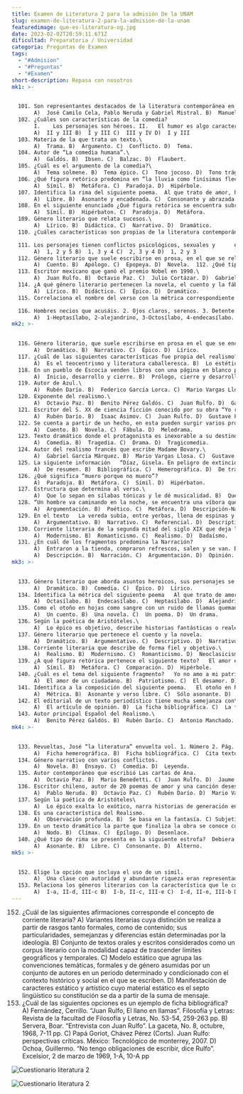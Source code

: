 ```yaml
---
title: Examen de Literatura 2 para la admisión De la UNAM
slug: examen-de-literatura-2-para-la-admision-de-la-unam
featuredimage: que-es-literatura-og.jpg
date: 2023-02-02T20:59:11.671Z
dificultad: Preparatoria / Universidad
categoria: Preguntas de Examen
tags:
  - "#Admision"
  - "#Preguntas"
  - "#Examen"
short-description: R﻿epasa con nosotros
mk1: >-
  

  101. Son representantes destacados de la literatura contemporánea en México.\
       A)  José Camilo Cela, Pablo Neruda y Gabriel Mistral. B)  Manuel Nájera, Salvador Díaz Mirón y Amado Nervo. C)  Fernando del Paso, Agustín Yáñez e Isabel Allende. D)  Carlos Fuentes, Elena Poniatowska y José Agustín. 
  102. ¿Cuáles son características de la comedia? 
       I.    Los personajes son héroes. II.   El humor es algo característico. III.  Emplea un lenguaje simple. IV.  Los personajes pertenecen a la nobleza. 
       A)  II y III B)  I y III C)  III y IV D)  I y III  
  103. Materia de la que trata un texto.\
       A)  Trama. B)  Argumento. C)  Conflicto. D)  Tema.  
  104. Autor de “La comedia humana”.\
       A)  Galdós. B)  Ibsen. C)  Balzac. D)  Flaubert.  
  105. ¿Cuál es el argumento de la comedia?\
       A)  Tema solmene. B)  Tema épico. C)  Tono jocoso. D)  Tono trágico. 
  106. ¿Qué figura retórica predomina en “la lluvia como finísimas flechas afiladas, caía chorreando la vidriera”? 
       A)  Símil. B)  Metáfora. C)  Paradoja. D)  Hipérbole. 
  107. Identifica la rima del siguiente poema.  Al que trato de amor, hallo diamante y soy diamante al que de amor me trata triunfante quiero ver al que me mata y mato al que me quiere ver triunfante.\
       A)  Libre. B)  Asonante y encadenada. C)  Consonante y abrazada. D)  Pareada.  
  108. En el siguiente enunciado ¿Qué figura retórica se encuentra subrayada?   La amistad es una lluvia de flores.\
       A)  Símil. B)  Hipérbaton. C)  Paradoja. D)  Metáfora.  
  109. Género literario que relata sucesos.\
       A)  Lírico. B)  Didáctico. C)  Narrativo. D)  Dramático.  
  110. ¿Cuáles características son propias de la literatura contemporánea? 

  111. Los personajes tienen conflictos psicológicos, sexuales y      emocionales. 2. Son ejemplos de ésta la feria, rayuela y pedro páramo. 3. Describe mezclando elementos reales con fantasía. 4. Esta generación literaria es exclusivamente española. 5. Se opone a la crudeza del naturalismo.
       A)  1, 2 y 5 B)  1, 3 y 4 C)  2, 3 y 4 D)  1, 2 y 3  
  112. Género literario que suele escribirse en prosa, en el que se relata una serie de sucesos. 
       A)  Cuento. B)  Apólogo. C)  Epopeya. D)  Novela.  112. ¿Qué tipo de rima tiene la siguiente estrofa?  Hermana Marica, mañana que es fiesta, no irás tú a la amiga, ni yo iré a la escuela. (Góngora)  A)  Consonante. B)  Asonante. C)  Libre. D)  Abrazada.  
  113. Escritor mexicano que ganó el premio Nobel en 1990.\
       A)  Juan Rulfo. B)  Octavio Paz. C)  Julio Cortázar. D)  Gabriel García Márquez.  
  114. ¿A qué género literario pertenecen la novela, el cuento y la fábula? 
       A)  Lírico. B)  Didáctico. C)  Épico. D)  Dramático. 
  115. Correlaciona el nombre del verso con la métrica correspondiente 

  116. Hombres necios que acusáis. 2. Ojos claros, serenos. 3. Detente sombra de mi buen esquivo. 4. Ingenua como agua, diáfana como el día.\
       A)  1-Heptasílabo, 2-alejandrino, 3-Octosílabo, 4-endecasílabo. B)  1-Octosílabo, 2-heptasílabo, 3-endecasílabo, 4-alejandrino. C)  1-Endecasílabo, 2-heptasílabo, 3-octosílabo, 4-alejandrino. D)  1-Alejandrino, 2-octosílabo, 3-heptasílabo, 4-endecasílabo.
mk2: >-
  

  116. Género literario, que suele escribirse en prosa en el que se encuentran principalmente acciones.\
       A)  Dramático. B)  Narrativo. C)  Épico. D)  Lírico.  
  117. ¿Cuál de las siguientes características fue propia del realismo? 
       A)  Es el teocentrismo y literatura caballeresca. B)  Lo estético, bello y musical. C)  El escritor pone freno a la fantasía y a la imaginación para ser un fiel        testigo de la vida cotidiana. D)  La aplicación del método científico.  
  118. En un pueblo de Escocia venden libros con una página en blanco perdida en algún lugar del volumen. Si un lector desemboca en esa página al dar las tres de la tarde, muere.  En este cuento se puede identificar con claridad y en hora lógico las 3 partes de una secuencia narrativa. 
       A)  Inicio, desarrollo y cierre. B)  Prólogo, cierre y desarrollo. C)  Justificación, desarrollo y clímax. D)  Inicio, justificación y clímax.   
  119. Autor de Azul.\
       A)  Rubén Darío. B)  Federico García Lorca. C)  Mario Vargas Llosa. D)  Julio Cortázar.
  120. Exponente del realismo.\
       A)  Octavio Paz. B)  Benito Pérez Galdós. C)  Juan Rulfo. D)  Gabriel García Márquez. 
  121. Escritor del S. XX de ciencia ficción conocido por su obra “Yo robot”.
       A)  Rubén Darío. B)  Isaac Asimov. C)  Juan Rulfo. D)  Gustave Flaubert.  
  122. Se cuenta a partir de un hecho, en esta pueden surgir varios problemas sin alterar a los personajes.\
       A)  Cuento. B)  Novela. C)  Fábula. D)  Melodrama. 
  123. Texto dramático donde el protagonista es inexorable a su destino. 
       A)  Comedia. B)  Tragedia. C)  Drama. D)  Tragicomedia.  
  124. Autor del realismo francés que escribe Madame Bovary.\
       A)  Gabriel García Márquez. B)  Mario Vargas Llosa. C)  Gustave Flaubert. D)  Julio Cortázar.
  125. La siguiente información   “Díaz, Gisela. En peligro de extinción las seis especies de felinos mexicanos. Gaceta UNAM (11-IX-200 p. 9-10) Sin duda alguna, en el presente el hombre es el principal depredador de los animales y responsable de su destrucción; él comercia con sus pieles y carnes, él destruye su hábitat, él contamina sus fuentes de alimentos y violenta las normas que existen para su protección”.  corresponde a una ficha\
       A)  De resumen. B)  Bibliográfica. C)  Hemerográfica. D)  De trabajo.  
  126. ¿Qué significa “muero porque no muero”? 
       A)  Paradoja. B)  Metáfora. C)  Símil. D)  Hipérbaton. 
  127. Estructura que determina al verso.\
       A)  Que lo sepan en sílabas tónicas y le dé musicalidad. B)  Que contenga pocas sílabas. C)  Que se escriba con ritmo y rima. D)  Que tenga rima y pocas sílabas.  
  128. “Un hombre va caminando en la noche, se encuentra una víbora que se le enreda en las piernas, la víbora con ojos como diamante”  ¿Qué tipo de texto es? 
       A)  Argumentación. B)  Poético. C)  Metáfora. D)  Descripción-Narración.  
  129. En el texto   La vereda subía, entre yerbas, llena de espinas y de malas mujeres. Parecía un camino de hormigas de tan angosto.  La forma del discurso es 
       A)  Argumentativo. B)  Narrativo. C)  Referencial. D)  Descriptiva.  
  130. Corriente literaria de la segunda mitad del siglo XIX que deja la fantasía y usa el leguaje objetivo.\
       A)  Modernismo. B)  Romanticismo. C)  Realismo. D)  Dadaísmo. 
  131. ¿En cuál de los fragmentos predomina la Narración? 
       A)  Entraron a la tienda, compraron refrescos, salen y se van. B)  Una hermosa mujer de ojos azules, cabello rubio y piel blanca. C)  Hasta el momento se conoce que el animal más grande del mundo es la        ballena azul. D)  Laura es ciega, es por eso que su mamá le lee todas las noches.  132. ¿Cuál es la forma de discurso que predomina en el siguiente texto?   La última noche que vi a la bruja fue antes de que fueran las 2 de la mañana, me fui a acostar y vi el reloj. 
       A)  Descripción. B)  Narración. C)  Argumentación. D)  Opinión.
mk3: >-
  

  133. Género literario que aborda asuntos heroicos, sus personajes se inspiran en figuras históricas.\
       A)  Dramático. B)  Comedia. C)  Épico. D)  Lírico.  
  134. Identifica la métrica del siguiente poema   Al que trato de amor, hallo diamante y soy diamante, al que de amor me trata, triunfante quiero ver al que me mata y mato al que me quiera ver triunfante. 
       A)  Octasílabo. B)  Endecasílabo. C)  Heptasílabo. D)  Alejandrino.  
  135. Como el otoño en hojas como sangre con un ruido de llamas quemando el cielo.                                                                                          Pablo Neruda Lo anterior representa\
       A)  Un cuento. B)  Una novela. C)  Un poema. D)  Un drama.  
  136. Según la poética de Aristóteles.\
       A)  Lo épico es objetivo, describe historias fantásticas o reales de dioses y        hombres. Lo lírico es subjetivo, expresa emociones y sentimiento y o        dramático se puede representar. B)  Lo épico es subjetivo, describe historias fantásticas o reales de dioses y        hombres. Lo lírico es objetivo, expresa emociones y sentimiento y o        dramático se puede representar. C)  Lo épico es narrativo, y lo lírico dramático. D)  Lo épico es argumentativo donde se debaten y lo lírico es poético, una de        sus características en la rima.  
  137. Género literario que pertenece el cuento y la novela. 
       A)  Dramático. B)  Argumentativo. C)  Descriptivo. D)  Narrativo.  
  138. Corriente literaria que describe de forma fiel y objetivo.\
       A)  Realismo. B)  Modernismo. C)  Romanticismo. D)  Neoclasicismo. 
  139. ¿A qué figura retórica pertenece el siguiente texto?   El amor es el sentimiento más fino. 
       A)  Símil. B)  Metáfora. C)  Comparación. D)  Hipérbole.  
  140. ¿Cuál es el tema del siguiente fragmento?   Yo no amo a mi patria, pero daría la vida por sus pueblos.\
       A)  El amor de un ciudadano. B)  Patriotismo. C)  El desamor. D)  Amor a la patria. 
  141. Identifica a la composición del siguiente poema.   El otoño en hojas como sangre con un ruido de llamas queman en el cielo.\
       A)  Métrica. B)  Asonante y verso libre. C)  Sólo asonante. D)  Sólo verso libre.  
  142. El editorial de un texto periodístico tiene mucha semejanza con\
       A)  El artículo de opinión. B)  La ficha bibliográfica. C)  La ficha hemerográfica. D)  La cita textual.  
  143. Autor principal Español del Realismo.\
       A)  Benito Pérez Galdós. B)  Rubén Darío. C)  Antonio Manchado. D)  Juan Rulfo.
mk4: >-
  

  133. Revueltas, José “la literatura” envuelta vol. 1. Número 2. Pág. 6-7  ¿Qué tipo de ficha es?\
       A)  Ficha hemerográfica. B)  Ficha bibliográfica. C)  Cita textual. D)  Artículo de opinión.  
  134. Género narrativo con varios conflictos.
       A)  Novela. B)  Ensayo. C)  Comedia. D)  Leyenda.  
  135. Autor contemporáneo que escribió Las cartas de Ana. 
       A)  Octavio Paz. B)  Mario Benedetti. C)  Juan Rulfo. D)  Jaume Fuster.  
  136. Escritor chileno, autor de 20 poemas de amor y una canción desesperada. 
       A)  Pablo Neruda. B)  Octavio Paz. C)  Rubén Darío. D)  Mario Vargas Llosa. 
  137. Según la poética de Aristóteles\
       A)  Lo épico exalta lo exótico, narra historias de generación en generación        como los cuentos y las leyendas. B)  Lo épico exalta lo heroico, narra historias de hombres y dioses. C)  Lo épico es exótico, y sirve para representarlo. D)  Lo épico es subjetivo y narra historias de hombres y dioses.  
  138. Es una característica del Realismo. 
       A)  Observación profunda. B)  Se basa en la fantasía. C) Subjetividad. D)  Tendencia que siguen los escritores en un determinado tiempo.  
  139. En un texto dramático la parte que finaliza la obra se conoce como 
       A)  Nodo. B)  Clímax. C)  Epílogo. D)  Desenlace.  
  140. ¿Qué tipo de rima se presenta en la siguiente estrofa?  Debiera ahora decirnos: “amigos, muchas gracias”; y sentarme, pero sin ripios. Permitirme que os siga en tono lírico, en verso, sí, pero libre y de capricho.\
       A)  Asonante. B)  Libre. C)  Consonante. D)  Alterno.
mk5: >-
  

  152. Elige la opción que incluya el uso de un símil. 
       A)  Una clase con autoridad y abundante riqueza eran representados por los        sacerdotes. B)  Los pueblos prehispánicos alcanzaron un gran nivel de la ciencia. C)  Sus horas son para colmar sus necesidades, mas no tu vanidad.  D)  Se fue, se fue cual pájaro escapado de la jaula, cuanto yo amé. 
  153. Relaciona los géneros literarios con la característica que le corresponda.   GÉNEROS  LITERARIOS    I.   Lírico  II.  Dramático  III. Épico CARACTERÍSTICAS  a. su particularidad fundamental es la      subjetividad.  b. en él, predomina la función fática.  c. es el punto enfatizada en la     narrativa y el carácter objetivo.  d. se basa en el diálogo y contiene     acotaciones.  e. es propia de la observación lógica.\
       A)  I-a, II-d, III-c B)  I-b, II-c, III-e C)  I-d, II-e, III-b D)  I-c, II-b, III-a
---
```



152. ¿Cuál de las siguientes afirmaciones corresponde el concepto de corriente literaria?
     A)  Variantes literarias cuya distinción se realiza a partir de rasgos tanto        formales, como de contenido; sus particularidades, semejanzas y        diferencias están determinadas por la ideología. B)  Conjunto de textos orales y escritos considerados como un corpus        literario con la modalidad capaz de trascender límites geográficos y        temporales. C)  Modelo estático que agrupa las convenciones temáticas, formales y de           género asumidas por un conjunto de autores en un periodo determinado y        condicionado con el contexto histórico y social en el que se escriben.   D)  Manifestación de caracteres estático y artístico cuyo material estático es        el septo lingüístico su constitución se da a partir de la suma de mensaje.    
153. ¿Cuál de las siguientes opciones es un ejemplo de ficha bibliográfica?\
     A)  Fernández, Cerrillo. “Juan Rulfo, El llano en llamas”. Filosofía y Letras:        Revista de la facultad de Filosofía y Letras, No. 53-54, 259-263 pp. B)  Servera, Boar. “Entrevista con Juan Rulfo”. La gaceta, No. 8, octubre,        1968, 7-11 pp. C)  Papá Goriot, Chávez Pérez (Corts). Juan Rulfo: perspectivas críticas.        México: Tecnológico de monterrey, 2007.  D)  Ochoa, Guillermo. “No tengo obligaciones de escribir, dice Rulfo”.        Excelsior, 2 de marzo de 1969, 1-A, 10-A pp



![Cuestionario literatura 2](/assets/captura-de-pantalla-2023-02-02-151558.jpg "Cuestionario literatura 2")

![Cuestionario literatura 2](/assets/captura-de-pantalla-2023-02-02-151619.jpg "Cuestionario literatura 2")